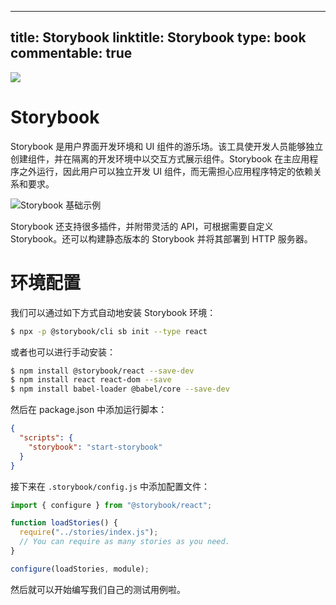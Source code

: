 
---
title: Storybook
linktitle: Storybook
type: book
commentable: true
---

![](https://i.postimg.cc/wjc6ss1H/image.png)

# Storybook

Storybook 是用户界面开发环境和 UI 组件的游乐场。该工具使开发人员能够独立创建组件，并在隔离的开发环境中以交互方式展示组件。Storybook 在主应用程序之外运行，因此用户可以独立开发 UI 组件，而无需担心应用程序特定的依赖关系和要求。

![Storybook 基础示例](https://i.postimg.cc/wjc6ss1H/image.png)

Storybook 还支持很多插件，并附带灵活的 API，可根据需要自定义 Storybook。还可以构建静态版本的 Storybook 并将其部署到 HTTP 服务器。

# 环境配置

我们可以通过如下方式自动地安装 Storybook 环境：

```sh
$ npx -p @storybook/cli sb init --type react
```

或者也可以进行手动安装：

```sh
$ npm install @storybook/react --save-dev
$ npm install react react-dom --save
$ npm install babel-loader @babel/core --save-dev
```

然后在 package.json 中添加运行脚本：

```json
{
  "scripts": {
    "storybook": "start-storybook"
  }
}
```

接下来在 `.storybook/config.js` 中添加配置文件：

```js
import { configure } from "@storybook/react";

function loadStories() {
  require("../stories/index.js");
  // You can require as many stories as you need.
}

configure(loadStories, module);
```

然后就可以开始编写我们自己的测试用例啦。

    